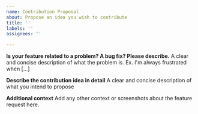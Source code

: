 ```yaml
---
name: Contribution Proposal
about: Propose an idea you wish to contribute
title: ''
labels: ''
assignees: ''

---
```


**Is your feature related to a problem? A bug fix? Please describe.**
A clear and concise description of what the problem is. Ex. I'm always frustrated when [...]

**Describe the contribution idea in detail**
A clear and concise description of what you intend to propose

**Additional context**
Add any other context or screenshots about the feature request here.
